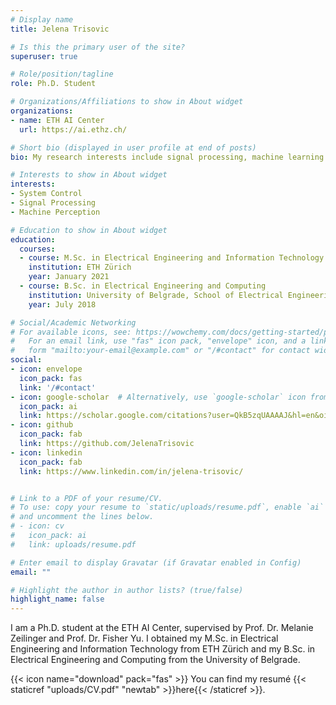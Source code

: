 ```yaml
---
# Display name
title: Jelena Trisovic

# Is this the primary user of the site?
superuser: true

# Role/position/tagline
role: Ph.D. Student

# Organizations/Affiliations to show in About widget
organizations:
- name: ETH AI Center
  url: https://ai.ethz.ch/

# Short bio (displayed in user profile at end of posts)
bio: My research interests include signal processing, machine learning and system control.

# Interests to show in About widget
interests:
- System Control
- Signal Processing
- Machine Perception

# Education to show in About widget
education:
  courses:
  - course: M.Sc. in Electrical Engineering and Information Technology
    institution: ETH Zürich
    year: January 2021
  - course: B.Sc. in Electrical Engineering and Computing
    institution: University of Belgrade, School of Electrical Engineering
    year: July 2018

# Social/Academic Networking
# For available icons, see: https://wowchemy.com/docs/getting-started/page-builder/#icons
#   For an email link, use "fas" icon pack, "envelope" icon, and a link in the
#   form "mailto:your-email@example.com" or "/#contact" for contact widget.
social:
- icon: envelope
  icon_pack: fas
  link: '/#contact'
- icon: google-scholar  # Alternatively, use `google-scholar` icon from `ai` icon pack
  icon_pack: ai
  link: https://scholar.google.com/citations?user=QkB5zqUAAAAJ&hl=en&oi=sra
- icon: github
  icon_pack: fab
  link: https://github.com/JelenaTrisovic
- icon: linkedin
  icon_pack: fab
  link: https://www.linkedin.com/in/jelena-trisovic/


# Link to a PDF of your resume/CV.
# To use: copy your resume to `static/uploads/resume.pdf`, enable `ai` icons in `params.toml`, 
# and uncomment the lines below.
# - icon: cv
#   icon_pack: ai
#   link: uploads/resume.pdf

# Enter email to display Gravatar (if Gravatar enabled in Config)
email: ""

# Highlight the author in author lists? (true/false)
highlight_name: false
---
```


I am a Ph.D. student at the ETH AI Center, supervised by Prof. Dr. Melanie Zeilinger and Prof. Dr. Fisher Yu. I obtained my M.Sc. in Electrical Engineering and Information Technology from ETH Zürich and my B.Sc. in Electrical Engineering and Computing from the University of Belgrade.

{{< icon name="download" pack="fas" >}} You can find my resumé {{< staticref "uploads/CV.pdf" "newtab" >}}here{{< /staticref >}}.
